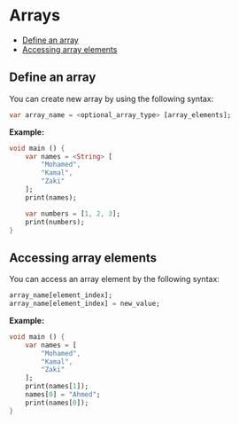 # Arrays

* [Define an array](#define-an-array)
* [Accessing array elements](#define-an-array)

## Define an array

You can create new array by using the following syntax:

```dart
var array_name = <optional_array_type> [array_elements];
```

**Example:**

```dart
void main () {
    var names = <String> [
        "Mohamed",
        "Kamal",
        "Zaki"
    ];
    print(names);

    var numbers = [1, 2, 3];
    print(numbers);
}
```

## Accessing array elements

You can access an array element by the following syntax:

```dart
array_name[element_index];
array_name[element_index] = new_value;
```

**Example:**

```dart
void main () {
    var names = [
        "Mohamed",
        "Kamal",
        "Zaki"
    ];
    print(names[1]);
    names[0] = "Ahmed";
    print(names[0]);
}
```